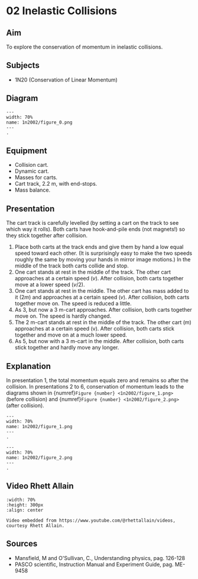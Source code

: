 # 02 Inelastic Collisions 
    
  
## Aim   
 To explore the conservation of momentum in inelastic collisions.    
  
## Subjects   
* 1N20 (Conservation of Linear Momentum)   

## Diagram
    
```{figure} figures/figure_0.png  
---  
width: 70%  
name: 1n2002/figure_0.png  
---  
. 
```
     
  
## Equipment   
 *  Collision cart. 
 *  Dynamic cart. 
 *  Masses for carts. 
 *  Cart track, $2.2\mathrm{~m}$, with end-stops. 
 *  Mass balance.
     
  
## Presentation   
The cart track is carefully levelled (by setting a cart on the track to see which way it rolls). Both carts have hook-and-pile ends (not magnets!) so they stick together after collision. 
1. Place both carts at the track ends and give them by hand a low equal speed toward each other. (It is surprisingly easy to make the two speeds roughly the same by moving your hands in mirror image motions.) In the middle of the track both carts collide and stop. 
2. One cart stands at rest in the middle of the track. The other cart approaches at a certain speed ($v$). After collision, both carts together move at a lower speed ($v/2$). 
3. One cart stands at rest in the middle. The other cart has mass added to it ($2m$) and approaches at a certain speed ($v$). After collision, both carts together move on. The speed is reduced a little. 
4. As 3, but now a $3\mathrm{~m}$-cart approaches. After collision, both carts together move on. The speed is hardly changed. 
5. The $2\mathrm{~m}$-cart stands at rest in the middle of the track. The other cart (m) approaches at a certain speed (v). After collision, both carts stick together and move on at a much lower speed. 
6. As 5, but now with a $3\mathrm{~m}$-cart in the middle. After collision, both carts stick together and hardly move any longer.   
  
## Explanation   
 In presentation 1, the total momentum equals zero and remains so after the collision. In presentations 2 to 6, conservation of momentum leads to the diagrams shown in {numref}`Figure {number} <1n2002/figure_1.png>` (before collision) and {numref}`Figure {number} <1n2002/figure_2.png>` (after collision).      
```{figure} figures/figure_1.png  
---  
width: 70%  
name: 1n2002/figure_1.png  
---  
. 
```

```{figure} figures/figure_2.png  
---  
width: 70%  
name: 1n2002/figure_2.png  
---  
. 
```
## Video Rhett Allain

```{iframe} https://www.youtube.com/watch?v=eHI21Sv9z3k
:width: 70%
:height: 300px
:align: center

Video embedded from https://www.youtube.com/@rhettallain/videos, courtesy Rhett Allain.
```

## Sources
 *  Mansfield, M and O'Sullivan, C., Understanding physics, pag. 126-128 
 *  PASCO scientific, Instruction Manual and Experiment Guide, pag. ME-9458
  
